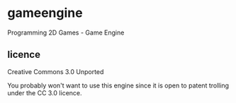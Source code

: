 # gameengine
 Programming 2D Games - Game Engine

## licence
 Creative Commons 3.0 Unported

 You probably won't want to use this engine since it is open to patent trolling under the CC 3.0 licence.
